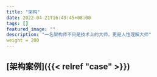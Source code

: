 ```yaml
---
title: "架构"
date: 2022-04-21T16:49:45+08:00
tags: []
featured_image: ""
description: "一名架构师不只是技术上的大师，更是人性理解大师"
weight = 200
---
```



## [架构案例]({{< relref "case" >}})

